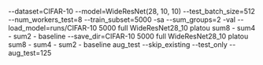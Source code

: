 --dataset=CIFAR-10 --model=WideResNet(28, 10, 10) --test_batch_size=512 --num_workers_test=8 --train_subset=5000 -sa --sum_groups=2 -val --load_model=runs/CIFAR-10 5000 full WideResNet28_10 platou sum8 - sum4 - sum2 - baseline --save_dir=CIFAR-10 5000 full WideResNet28_10 platou sum8 - sum4 - sum2 - baseline aug_test --skip_existing --test_only --aug_test=125